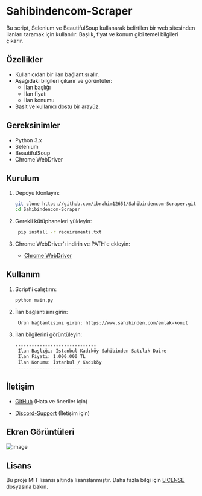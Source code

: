 # Sahibindencom-Scraper
Bu script, Selenium ve BeautifulSoup kullanarak belirtilen bir web sitesinden ilanları taramak için kullanılır. Başlık, fiyat ve konum gibi temel bilgileri çıkarır.

## Özellikler
- Kullanıcıdan bir ilan bağlantısı alır.
- Aşağıdaki bilgileri çıkarır ve görüntüler:
  - İlan başlığı
  - İlan fiyatı
  - İlan konumu
- Basit ve kullanıcı dostu bir arayüz.

## Gereksinimler
- Python 3.x
- Selenium
- BeautifulSoup
- Chrome WebDriver

## Kurulum
1. Depoyu klonlayın:
   ```bash
   git clone https://github.com/ibrahim12651/Sahibindencom-Scraper.git
   cd Sahibindencom-Scraper
   ```


2. Gerekli kütüphaneleri yükleyin:
   ```bash
    pip install -r requirements.txt
    ```

3. Chrome WebDriver'ı indirin ve PATH'e ekleyin:
    - [Chrome WebDriver](https://developer.chrome.com/docs/chromedriver/downloads?hl=tr)

## Kullanım
1. Script'i çalıştırın:
   ```bash
   python main.py
   ```
2. İlan bağlantısını girin:
   ```bash
    Ürün bağlantısını girin: https://www.sahibinden.com/emlak-konut
    ```
3. İlan bilgilerini görüntüleyin:
    ```bash
    ------------------------------
     İlan Başlığı: İstanbul Kadıköy Sahibinden Satılık Daire
     İlan Fiyatı: 1.000.000 TL
     İlan Konumu: İstanbul / Kadıköy
     ------------------------------
     ```

## İletişim
- [GitHub](https://github.com/ibrahim12651/Sahibindencom-Scraper/issues) (Hata ve öneriler için)

- [Discord-Support](https://discord.gg/hB47a96RGB) (İletişim için)

## Ekran Görüntüleri
![image](https://github.com/user-attachments/assets/76ea2ea6-fe1e-4d88-8327-08096ab7777c)




## Lisans
Bu proje MIT lisansı altında lisanslanmıştır. Daha fazla bilgi için [LICENSE](LICENSE) dosyasına bakın.
